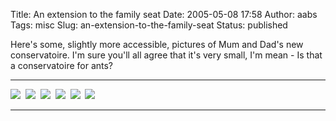 Title: An extension to the family seat
Date: 2005-05-08 17:58
Author: aabs
Tags: misc
Slug: an-extension-to-the-family-seat
Status: published

Here's some, slightly more accessible, pictures of Mum and Dad's new conservatoire. I'm sure you'll all agree that it's very small, I'm mean - Is that a conservatoire for ants?

  --------------------------------------------------------------------------------------------------------------- ---------------------------------------------------------------------------------------------------------------
  ![](http://derekmatthews.dyndns.org/Members/brenda/folder.2005-05-07.1443286636/image.2005-05-07.2147349250)    ![](http://derekmatthews.dyndns.org/Members/brenda/folder.2005-05-07.1443286636/image.2005-05-07.3216254685) 
  ![](http://derekmatthews.dyndns.org/Members/brenda/folder.2005-05-07.1443286636/image.2005-05-07.3515316148)    ![](http://derekmatthews.dyndns.org/Members/brenda/folder.2005-05-07.1443286636/image.2005-05-07.3751717501) 
  ![](http://derekmatthews.dyndns.org/Members/brenda/folder.2005-05-07.1443286636/image.2005-05-07.4035622405)    ![](http://derekmatthews.dyndns.org/Members/brenda/folder.2005-05-07.1443286636/image.2005-05-07.4379379739) 
  --------------------------------------------------------------------------------------------------------------- ---------------------------------------------------------------------------------------------------------------
